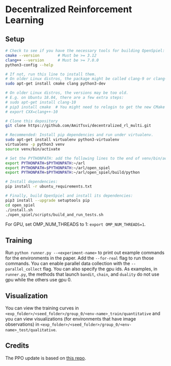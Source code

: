 # Decentralized Reinforcement Learning

## Setup


```bash
# Check to see if you have the necessary tools for building OpenSpiel:
cmake --version        # Must be >= 3.12
clang++ --version      # Must be >= 7.0.0
python3-config --help

# If not, run this line to install them.
# On older Linux distros, the package might be called clang-9 or clang-10
sudo apt-get install cmake clang python3-dev

# On older Linux distros, the versions may be too old.
# E.g. on Ubuntu 18.04, there are a few extra steps:
# sudo apt-get install clang-10
# pip3 install cmake  # You might need to relogin to get the new CMake version
# export CXX=clang++-10

# Clone this depository
git clone https://github.com/AmitTsvi/decentralized_rl_multi.git 

# Recommended: Install pip dependencies and run under virtualenv.
sudo apt-get install virtualenv python3-virtualenv
virtualenv -p python3 venv
source venv/bin/activate

# Set the PYTHONPATH: add the following lines to the end of venv/bin/activate
export PYTHONPATH=$PYTHONPATH:~/arl
export PYTHONPATH=$PYTHONPATH:~/arl/open_spiel
export PYTHONPATH=$PYTHONPATH:~/arl/open_spiel/build/python

# Install dependencies:
pip install -r ubuntu_requirements.txt

# Finally, build OpenSpiel and install its dependencies:
pip3 install --upgrade setuptools pip
cd open_spiel
./install.sh
./open_spiel/scripts/build_and_run_tests.sh

```

For GPU, set OMP_NUM_THREADS to 1: `export OMP_NUM_THREADS=1`.

## Training
Run `python runner.py --<experiment-name>` to print out example commands for the environments in the paper. Add the `--for-real` flag to run those commands. You can enable parallel data collection with the `--parallel_collect` flag. You can also specify the gpu ids. As examples, in `runner.py`, the methods that launch `bandit`, `chain`, and `duality` do not use gpu while the others use gpu 0.

## Visualization
You can view the training curves in `<exp_folder>/<seed_folder>/group_0/<env-name>_train/quantitative` and you can view visualizations (for environments that have image observations) in `<exp_folder>/<seed_folder>/group_0/<env-name>_test/qualitative`.

## Credits
The PPO update is based on [this repo](https://github.com/Khrylx/PyTorch-RL.git).
